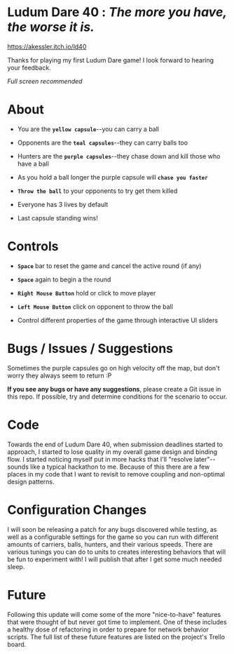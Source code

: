 # Ludum Dare 40 : _The more you have, the worse it is._

https://akessler.itch.io/ld40

Thanks for playing my first Ludum Dare game! I look forward to hearing your feedback.

*Full screen recommended*

# About

- You are the **`yellow capsule`**--you can carry a ball

- Opponents are the **`teal capsules`**--they can carry balls too

- Hunters are the **`purple capsules`**--they chase down and kill those who have a ball

- As you hold a ball longer the purple capsule will **`chase you faster`**

- **`Throw the ball`** to your opponents to try get them killed

- Everyone has 3 lives by default

- Last capsule standing wins!

# Controls

- **`Space`** bar to reset the game and cancel the active round (if any)

- **`Space`** again to begin a the round

- **`Right Mouse Button`** hold or click to move player

- **`Left Mouse Button`** click on opponent to throw the ball

- Control different properties of the game through interactive UI sliders

# Bugs / Issues / Suggestions

Sometimes the purple capsules go on high velocity off the map, but don't worry they always seem to return :P

**If you see any bugs or have any suggestions**, please create a Git issue in this repo. If possible, try and determine conditions for the scenario to occur.

# Code

Towards the end of Ludum Dare 40, when submission deadlines started to approach, I started to lose quality in my overall game design and binding flow. I started noticing myself put in more hacks that I'll "resolve later"--sounds like a typical hackathon to me. Because of this there are a few places in my code that I want to revisit to remove coupling and non-optimal design patterns.

# Configuration Changes

I will soon be releasing a patch for any bugs discovered while testing, as well as a configurable settings for the game so you can run with different amounts of carriers, balls, hunters, and their various speeds. There are various tunings you can do to units to creates interesting behaviors that will be fun to experiment with! I will publish that after I get some much needed sleep.

# Future

Following this update will come some of the more "nice-to-have" features that were thought of but never got time to implement. One of these includes a healthy dose of refactoring in order to prepare for network behavior scripts. The full list of these future features are listed on the project's Trello board. 
